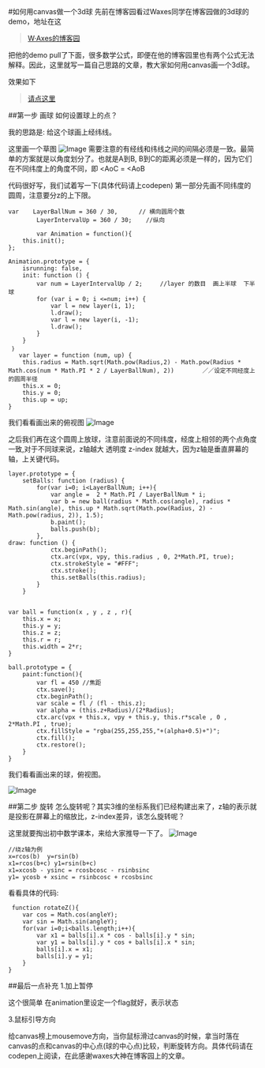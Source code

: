 #如何用canvas做一个3d球
先前在博客园看过Waxes同学在博客园做的3d球的demo，地址在这

> [W·Axes的博客园](http://www.cnblogs.com/axes/p/4960171.html)


把他的demo pull了下面，很多数学公式，即便在他的博客园里也有两个公式无法解释。因此，这里就写一篇自己思路的文章，教大家如何用canvas画一个3d球。

效果如下

> [请点这里](http://codepen.io/shadowwalkerzero/embed/PpaGxb/?height=400&theme-id=0&default-tab=result,result&embed-version=2)

##第一步 画球
如何设置球上的点？
 
我的思路是: 给这个球画上经纬线。

这里画一个草图
 ![Image](https://github.com/FounderIsShadowWalker/particalAniamtion/blob/master/3d/img/pic_1.png)
需要注意的有经线和纬线之间的间隔必须是一致。最简单的方案就是以角度划分了。也就是A到B, B到C的距离必须是一样的，因为它们在不同纬度上的角度不同，即 <AoC = <AoB

代码很好写，我们试着写一下(具体代码请上codepen) 
第一部分先画不同纬度的圆周，注意要分z的上下限。

	var    LayerBallNum = 360 / 30,      // 横向圆周个数
    		LayerIntervalUp = 360 / 30;    //纵向
    		
    		var Animation = function(){
        this.init();
    };

    Animation.prototype = {
        isrunning: false,
        init: function () {
            var num = LayerIntervalUp / 2;     //layer 的数目  画上半球  下半球
            for (var i = 0; i <=num; i++) {
                var l = new layer(i, 1);
                l.draw();
                var l = new layer(i, -1);
                l.draw();
            }
		}
     ｝
       var layer = function (num, up) {
        this.radius = Math.sqrt(Math.pow(Radius,2) - Math.pow(Radius * Math.cos(num * Math.PI * 2 / LayerBallNum), 2))		  ／／设定不同经度上的圆周半径
        this.x = 0;
        this.y = 0;
        this.up = up;
    }
 我们看看画出来的俯视图
 ![Image](https://github.com/FounderIsShadowWalker/particalAniamtion/blob/master/3d/img/pic_2.png)

 
 之后我们再在这个圆周上放球，注意前面说的不同纬度，经度上相邻的两个点角度一致,对于不同球来说，z轴越大 透明度 z-index 就越大，因为z轴是垂直屏幕的轴，上关键代码。

    layer.prototype = {
        setBalls: function (radius) {
            for(var i=0; i<LayerBallNum; i++){
                var angle =  2 * Math.PI / LayerBallNum * i;
                var b = new ball(radius * Math.cos(angle), radius * Math.sin(angle), this.up * Math.sqrt(Math.pow(Radius, 2) - Math.pow(radius, 2)), 1.5);
                b.paint();
                balls.push(b);
            },
	draw: function () {
	            ctx.beginPath();
	            ctx.arc(vpx, vpy, this.radius , 0, 2*Math.PI, true);
	            ctx.strokeStyle = "#FFF";
	            ctx.stroke();
	            this.setBalls(this.radius);
	        }
        }
        
  
    var ball = function(x , y , z , r){
        this.x = x;
        this.y = y;
        this.z = z;
        this.r = r;
        this.width = 2*r;
    }

    ball.prototype = {
        paint:function(){
            var fl = 450 //焦距
            ctx.save();
            ctx.beginPath();
            var scale = fl / (fl - this.z);
            var alpha = (this.z+Radius)/(2*Radius);
            ctx.arc(vpx + this.x, vpy + this.y, this.r*scale , 0 , 2*Math.PI , true);
            ctx.fillStyle = "rgba(255,255,255,"+(alpha+0.5)+")";
            ctx.fill();
            ctx.restore();
        }
    }      

我们看看画出来的球，俯视图。

 ![Image](https://github.com/FounderIsShadowWalker/particalAniamtion/blob/master/3d/img/pic_3.png)

##第二步 旋转
怎么旋转呢？其实3维的坐标系我们已经构建出来了，z轴的表示就是投影在屏幕上的缩放比，z-index差异，该怎么旋转呢？

这里就要掏出初中数学课本，来给大家推导一下了。
 ![Image](https://github.com/FounderIsShadowWalker/particalAniamtion/blob/master/3d/img/pic_4.png)

	//绕z轴为例
	x=rcos(b)  y=rsin(b)
	x1=rcos(b+c) y1=rsin(b+c)
	x1=xcosb - ysinc = rcosbcosc - rsinbsinc  
    y1= ycosb + xsinc = rsinbcosc + rcosbsinc  
    
看看具体的代码:

	 function rotateZ(){
        var cos = Math.cos(angleY);
        var sin = Math.sin(angleY);
        for(var i=0;i<balls.length;i++){
            var x1 = balls[i].x * cos - balls[i].y * sin;
            var y1 = balls[i].y * cos + balls[i].x * sin;
            balls[i].x = x1;
            balls[i].y = y1;
        }
    }    

##最后一点补充
1.加上暂停

这个很简单 在animation里设定一个flag就好，表示状态

3.鼠标引导方向

给canvas榜上mousemove方向，当你鼠标滑过canvas的时候，拿当时落在canvas的点和canvas的中心点(球的中心点)比较，判断旋转方向。具体代码请在codepen上阅读，在此感谢waxes大神在博客园上的文章。